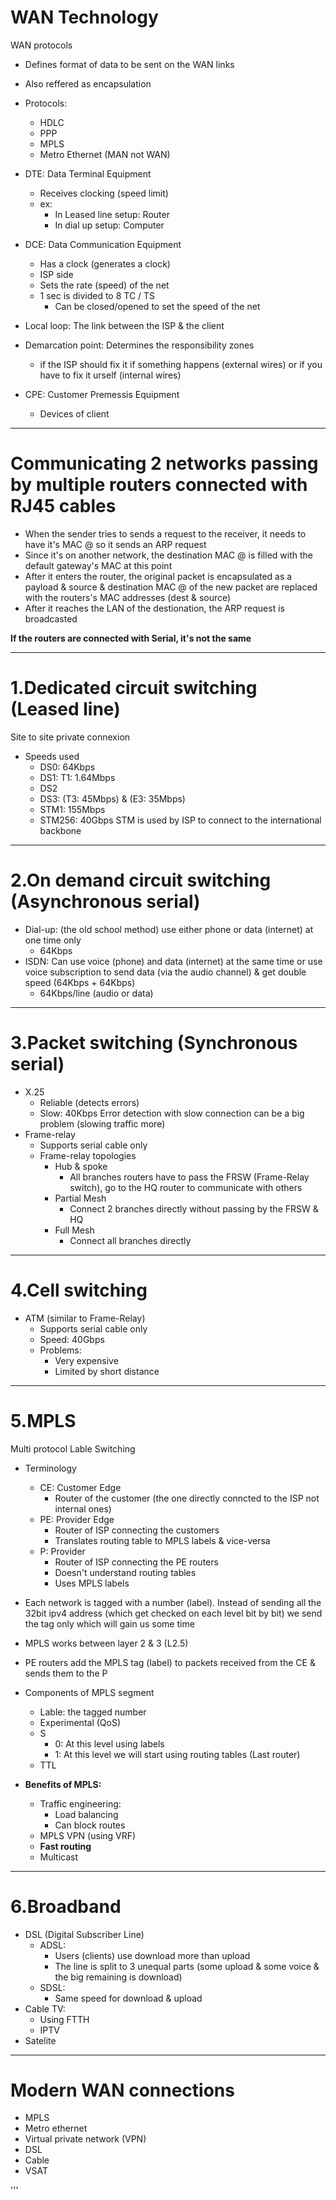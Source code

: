   # WAN Technology
  
  WAN protocols
  * Defines format of data to be sent on the WAN links
  * Also reffered as encapsulation
  * Protocols:
    * HDLC
    * PPP
    * MPLS
    * Metro Ethernet (MAN not WAN)
  
  * DTE: Data Terminal Equipment 
    * Receives clocking (speed limit)
    * ex: 
      * In Leased line setup: Router
      * In dial up setup: Computer
  * DCE: Data Communication Equipment 
    * Has a clock (generates a clock)
    * ISP side
    * Sets the rate (speed) of the net
    * 1 sec is divided to 8 TC / TS
      * Can be closed/opened to set the speed of the net
  * Local loop: The link between the ISP & the client
  * Demarcation point: Determines the responsibility zones 
    * if the ISP should fix it if something happens (external wires) or if you have to fix it urself (internal wires)
  * CPE: Customer Premessis Equipment
    * Devices of client
  
  
  ---
  
  # Communicating 2 networks passing by multiple routers connected with RJ45 cables
  
  * When the sender tries to sends a request to the receiver, it needs to have it's MAC @ so it sends an ARP request
  * Since it's on another network, the destination MAC @ is filled with the default gateway's MAC at this point
  * After it enters the router, the original packet is encapsulated as a payload & source & destination MAC @ of the new packet are replaced with the routers's MAC addresses (dest & source)
  * After it reaches the LAN of the destionation, the ARP request is broadcasted
  
  **If the routers are connected with Serial, it's not the same**
  
  ---
  
  # 1.Dedicated circuit switching (Leased line)
  Site to site private connexion
  
  * Speeds used
    * DS0: 64Kbps
    * DS1: T1: 1.64Mbps
    * DS2
    * DS3: (T3: 45Mbps) & (E3: 35Mbps)
    * STM1: 155Mbps
    * STM256: 40Gbps
  STM is used by ISP to connect to the international backbone
  
  ---
  
  # 2.On demand circuit switching (Asynchronous serial)
  
  * Dial-up: (the old school method) use either phone or data (internet) at one time only
    * 64Kbps
  * ISDN: Can use voice (phone) and data (internet) at the same time or use voice subscription to send data (via the audio channel) & get double speed (64Kbps + 64Kbps)
    * 64Kbps/line (audio or data)
  
  ---
  
  # 3.Packet switching (Synchronous serial)
  
  * X.25
    * Reliable (detects errors)
    * Slow: 40Kbps
  Error detection with slow connection can be a big problem (slowing traffic more) 
  * Frame-relay
    * Supports serial cable only
    * Frame-relay topologies
      * Hub & spoke
        * All branches routers have to pass the FRSW (Frame-Relay switch), go to the HQ router to communicate with others
      * Partial Mesh
        * Connect 2 branches directly without passing by the FRSW & HQ
      * Full Mesh
        * Connect all branches directly 
  ---
  
  # 4.Cell switching
  
  * ATM (similar to Frame-Relay) 
    * Supports serial cable only
    * Speed: 40Gbps
    * Problems:
      * Very expensive
      * Limited by short distance 
  
  ---
  
  # 5.MPLS
  Multi protocol Lable Switching
  
  
  * Terminology
    * CE: Customer Edge
      * Router of the customer (the one directly conncted to the ISP not internal ones)
    * PE: Provider Edge
      * Router of ISP connecting the customers
      * Translates routing table to MPLS labels & vice-versa
    * P: Provider
      * Router of ISP connecting the PE routers
      * Doesn't understand routing tables
      * Uses MPLS labels
    
  * Each network is tagged with a number (label). Instead of sending all the 32bit ipv4 address (which get checked on each level bit by bit) we send the tag only which will gain us some time
  * MPLS works between layer 2 & 3 (L2.5)
  * PE routers add the MPLS tag (label) to packets received from the CE & sends them to the P
  * Components of MPLS segment
    * Lable: the tagged number
    * Experimental (QoS)
    * S
      * 0: At this level using labels
      * 1: At this level we will start using routing tables (Last router)
    * TTL
  * **Benefits of MPLS:**
    * Traffic engineering: 
      * Load balancing
      * Can block routes
    * MPLS VPN (using VRF)
    * **Fast routing**
    * Multicast 
  
  ---
  
  # 6.Broadband
  
  * DSL (Digital Subscriber Line)
    * ADSL: 
      * Users (clients) use download more than upload
      * The line is split to 3 unequal parts (some upload & some voice & the big remaining is download)
    * SDSL: 
      * Same speed for download & upload
  * Cable TV:
    * Using FTTH
    * IPTV
  * Satelite 
  
  ---
  
  # Modern WAN connections
  
  * MPLS
  * Metro ethernet
  * Virtual private network (VPN)
  * DSL
  * Cable
  * VSAT
  
'''
